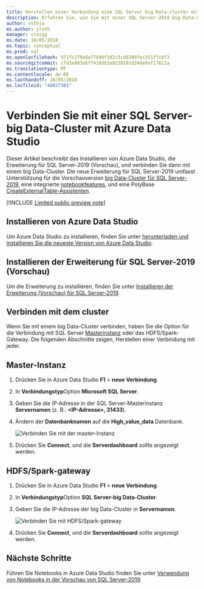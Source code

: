 ```yaml
---
title: Herstellen einer Verbindung eine SQL Server big Data-cluster mit Azure Data Studio mit | Microsoft-Dokumentation
description: Erfahren Sie, wie Sie mit einer SQL Server-2019 big Data-Cluster mit Azure Data Studio verbinden.
author: rothja
ms.author: jroth
manager: craigg
ms.date: 10/05/2018
ms.topic: conceptual
ms.prod: sql
ms.openlocfilehash: 971fc2f8e8a77b00f3d2c5cd6390fec351ffc0f3
ms.sourcegitcommit: c7d3a903eb7f410db3a0230101d24de0af17621a
ms.translationtype: MT
ms.contentlocale: de-DE
ms.lasthandoff: 10/05/2018
ms.locfileid: "48827301"
---
```

# <a name="connect-to-a-sql-server-big-data-cluster-with-azure-data-studio"></a>Verbinden Sie mit einer SQL Server-big Data-Cluster mit Azure Data Studio

Dieser Artikel beschreibt das Installieren von Azure Data Studio, die Erweiterung für SQL Server-2019 (Vorschau), und verbinden Sie dann mit einem big Data-Cluster. Die neue Erweiterung für SQL Server-2019 umfasst Unterstützung für die Vorschauversion [big Data-Cluster für SQL Server-2019](big-data-cluster-overview.md), eine integrierte [notebookfeatures](notebooks-guidance.md), und eine PolyBase [CreateExternalTable-Assistenten](../relational-databases/polybase/data-virtualization.md?toc=%2fsql%2fbig-data-cluster%2ftoc.json).

[!INCLUDE [Limited public preview note](../includes/big-data-cluster-preview-note.md)]

## <a name="install-azure-data-studio"></a>Installieren von Azure Data Studio

Um Azure Data Studio zu installieren, finden Sie unter [herunterladen und installieren Sie die neueste Version von Azure Data Studio](../azure-data-studio/download.md).

## <a name="install-the-sql-server-2019-extension-preview"></a>Installieren der Erweiterung für SQL Server-2019 (Vorschau)

Um die Erweiterung zu installieren, finden Sie unter [Installieren der Erweiterung (Vorschau) für SQL Server-2019](../azure-data-studio/sql-server-2019-extension.md).

## <a name="connect-to-the-cluster"></a>Verbinden mit dem cluster

Wenn Sie mit einem big Data-Cluster verbinden, haben Sie die Option für die Verbindung mit SQL Server [Masterinstanz](concept-master-instance.md) oder das HDFS/Spark-Gateway. Die folgenden Abschnitte zeigen, Herstellen einer Verbindung mit jeder.

## <a name="master-instance"></a>Master-Instanz

1. Drücken Sie in Azure Data Studio **F1** > **neue Verbindung**.
1. In **Verbindungstyp**Option **Microsoft SQL Server**.
1. Geben Sie die IP-Adresse in der SQL Server-Masterinstanz **Servernamen** (z. B.:  **\<IP-Adresse\>, 31433**).
1. Ändern der **Datenbanknamen** auf die **High_value_data** Datenbank.

   ![Verbinden Sie mit der master-Instanz](./media/deploy-big-data-tools/connect-to-cluster.png)

1. Drücken Sie **Connect**, und die **Serverdashboard** sollte angezeigt werden.

## <a name="hdfsspark-gateway"></a>HDFS/Spark-gateway

1. Drücken Sie in Azure Data Studio **F1** > **neue Verbindung**.
1. In **Verbindungstyp**Option **SQL Server-big Data-Cluster**.
1. Geben Sie die IP-Adresse der big Data-Cluster in **Servernamen**.

   ![Verbinden Sie mit HDFS/Spark-gateway](./media/deploy-big-data-tools/connect-to-cluster-hdfs-spark.png)

1. Drücken Sie **Connect**, und die **Serverdashboard** sollte angezeigt werden.

## <a name="next-steps"></a>Nächste Schritte

Führen Sie Notebooks in Azure Data Studio finden Sie unter [Verwendung von Notebooks in der Vorschau von SQL Server-2019](notebooks-guidance.md).
